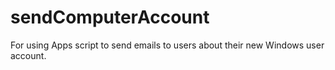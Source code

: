 # sendComputerAccount
 For using Apps script to send emails to users about their new Windows user account.
